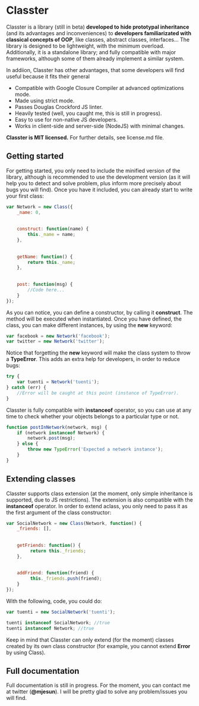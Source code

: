 # Classter

Classter is a library (still in beta) **developed to hide prototypal inheritance** (and its advantages and inconveniences) to **developers familiarizated with classical concepts of OOP**, like classes, abstract classes, interfaces... The library is designed to be lightweight, with the minimum overload. Additionally, it is a standalone library; and fully compatible with major frameworks, although some of them already implement a similar system.

In addiion, Classter has other advantages, that some developers will find useful because it fits their general 

 * Compatible with Google Closure Compiler at advanced optimizations mode.
 * Made using strict mode.
 * Passes Douglas Crockford JS linter.
 * Heavily tested (well, you caught me, this is still in progress).
 * Easy to use for non-native JS developers.
 * Works in client-side and server-side (NodeJS) with minimal changes.
 
 
**Classter is MIT licensed.** For further details, see license.md file.


## Getting started

For getting started, you only need to include the minified version of the library, although is recommended to use the development version (as it will help you to detect and solve problem, plus inform more precisely about bugs you will find). Once you have it included, you can already start to write your first class:

```js
var Network = new Class({
    _name: 0,
    
    
    construct: function(name) {
        this._name = name;
    },
    
    
    getName: function() {
        return this._name;
    },
    
    
    post: function(msg) {
        //Code here...
    }
});
```

As you can notice, you can define a constructor, by calling it **construct**. The method will be executed when instantiated. Once you have defined, the class, you can make different instances, by using the **new** keyword:

```js
var facebook = new Network('facebook');
var twitter = new Network('twitter');
```

Notice that forgetting the **new** keyword will make the class system to throw a **TypeError**. This adds an extra help for developers, in order to reduce bugs:

```js
try {
    var tuenti = Network('tuenti');
} catch (err) {
    //Error will be caught at this point (instance of TypeError).
}
```

Classter is fully compatible with **instanceof** operator, so you can use at any time to check whether your objects belongs to a particular type or not.

```js
function postInNetwork(network, msg) {
    if (network instanceof Network) {
        network.post(msg);
    } else {
        throw new TypeError('Expected a network instance');
    }
}
```


## Extending classes

Classter supports class extension (at the moment, only simple inheritance is supported, due to JS restrictions). The extension is also compatible with the **instanceof** operator. In order to extend aclass, you only need to pass it as the first argument of the class constructor:

```js
var SocialNetwork = new Class(Network, function() {
    _friends: [],
    
    
    getFriends: function() {
         return this._friends;
    },
    
    
    addFriend: function(friend) {
         this._friends.push(friend);
    }
});
```

With the following, code, you could do:

```js
var tuenti = new SocialNetwork('tuenti');

tuenti instanceof SocialNetwork; //true
tuenti instanceof Network; //true
```

Keep in mind that Classter can only extend (for the moment) classes created by its own class constructor (for example, you cannot extend **Error** by using Class).


## Full documentation

Full documentation is still in progress. For the moment, you can contact me at twitter (**@mjesun**). I will be pretty glad to solve any problem/issues you will find.